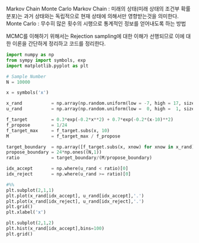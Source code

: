 Markov Chain Monte Carlo
Markov Chain : 미래의 상태(미래 상태의 조건부 확률 분포)는 과거 상태와는 독립적으로 현재 상태에 의해서만 영향받는것을 의미한다.
Monte Carlo : 무수히 많은 횟수의 시행으로 통계적인 정보를 얻어내도록 하는 방법

MCMC를 이해하기 위해서는 Rejection sampling에 대한 이해가 선행되므로 이에 대한 이론을 간단하게 정리하고 코드를 정리한다.
```python
import numpy as np
from sympy import symbols, exp
import matplotlib.pyplot as plt

# Sample Number
N = 10000

x = symbols('x')

x_rand           = np.array(np.random.uniform(low = -7, high = 17, size=N)).reshape(N,1)
u_rand           = np.array(np.random.uniform(low =  0, high =  1, size=N)).reshape(N,1)

f_target         = 0.3*exp(-0.2*x**2) + 0.7*exp(-0.2*(x-10)**2)
f_propose        = 1/24
f_target_max     = f_target.subs(x, 10)
M                = f_target_max / f_propose

target_boundary  = np.array([f_target.subs(x, xnow) for xnow in x_rand]).reshape(N,1)
propose_boundary = 24*np.ones((N,1))
ratio            = target_boundary/(M/propose_boundary)

idx_accept       = np.where(u_rand < ratio)[0]
idx_reject       = np.where(u_rand >= ratio)[0]

#%%
plt.subplot(2,1,1)
plt.plot(x_rand[idx_accept], u_rand[idx_accept],'.')
plt.plot(x_rand[idx_reject], u_rand[idx_reject],'.')
plt.grid()
plt.xlabel('x')

plt.subplot(2,1,2)
plt.hist(x_rand[idx_accept],bins=100)
plt.grid()
```
